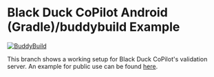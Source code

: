 # Black Duck CoPilot Android (Gradle)/buddybuild Example

[![BuddyBuild](https://dashboard.buddybuild.com/api/statusImage?appID=59a5724a6749de0001f9e85e&branch=validation&build=latest)](https://dashboard.buddybuild.com/apps/59a5724a6749de0001f9e85e/build/latest?branch=validation)

This branch shows a working setup for Black Duck CoPilot's validation server.
An example for public use can be found [here](https://github.com/BlackDuckCoPilot/example-android-buddybuild).
